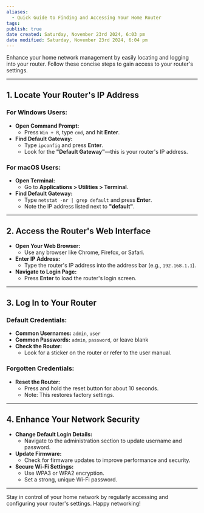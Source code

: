 ```yaml
---
aliases:
  - Quick Guide to Finding and Accessing Your Home Router
tags: 
publish: true
date created: Saturday, November 23rd 2024, 6:03 pm
date modified: Saturday, November 23rd 2024, 6:04 pm
---
```



Enhance your home network management by easily locating and logging into your router. Follow these concise steps to gain access to your router's settings.

---

## 1. Locate Your Router's IP Address

### **For Windows Users:**

- **Open Command Prompt:**
    - Press `Win + R`, type `cmd`, and hit **Enter**.
- **Find Default Gateway:**
    - Type `ipconfig` and press **Enter**.
    - Look for the **"Default Gateway"**—this is your router's IP address.

### **For macOS Users:**

- **Open Terminal:**
    - Go to **Applications > Utilities > Terminal**.
- **Find Default Gateway:**
    - Type `netstat -nr | grep default` and press **Enter**.
    - Note the IP address listed next to **"default"**.

---

## 2. Access the Router's Web Interface

- **Open Your Web Browser:**
    - Use any browser like Chrome, Firefox, or Safari.
- **Enter IP Address:**
    - Type the router's IP address into the address bar (e.g., `192.168.1.1`).
- **Navigate to Login Page:**
    - Press **Enter** to load the router's login screen.

---

## 3. Log In to Your Router

### **Default Credentials:**

- **Common Usernames:** `admin`, `user`
- **Common Passwords:** `admin`, `password`, or leave blank
- **Check the Router:**
    - Look for a sticker on the router or refer to the user manual.

### **Forgotten Credentials:**

- **Reset the Router:**
    - Press and hold the reset button for about 10 seconds.
    - Note: This restores factory settings.

---

## 4. Enhance Your Network Security

- **Change Default Login Details:**
    - Navigate to the administration section to update username and password.
- **Update Firmware:**
    - Check for firmware updates to improve performance and security.
- **Secure Wi-Fi Settings:**
    - Use WPA3 or WPA2 encryption.
    - Set a strong, unique Wi-Fi password.

---

Stay in control of your home network by regularly accessing and configuring your router's settings. Happy networking!